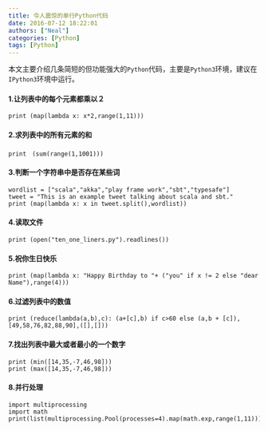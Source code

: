 ```yaml
---
title: 令人震惊的单行Python代码
date: 2016-07-12 18:22:01
authors: ["Neal"]
categories: [Python]
tags: [Python]
---
```

本文主要介绍几条简短的但功能强大的`Python`代码，主要是`Python3`环境，建议在`IPython3`环境中运行。
<!--more-->
#### 1.让列表中的每个元素都乘以２
	print (map(lambda x: x*2,range(1,11)))
#### 2.求列表中的所有元素的和
	print　(sum(range(1,1001)))
#### 3.判断一个字符串中是否存在某些词
	wordlist = ["scala","akka","play frame work","sbt","typesafe"]
	tweet = "This is an example tweet talking about scala and sbt."
	print (map(lambda x: x in tweet.split(),wordlist))
#### 4.读取文件
	print (open("ten_one_liners.py").readlines())
#### 5.祝你生日快乐
	print (map(lambda x: "Happy Birthday to "+ ("you" if x != 2 else "dear Name"),range(4)))
#### 6.过滤列表中的数值
	print (reduce(lambda(a,b),c): (a+[c],b) if c>60 else (a,b + [c]),[49,58,76,82,88,90],([],[]))
#### 7.找出列表中最大或者最小的一个数字
	print (min([14,35,-7,46,98]))
	print (max([14,35,-7,46,98]))
#### 8.并行处理
	import multiprocessing 
	import math
	print(list(multiprocessing.Pool(processes=4).map(math.exp,range(1,11))))
    

